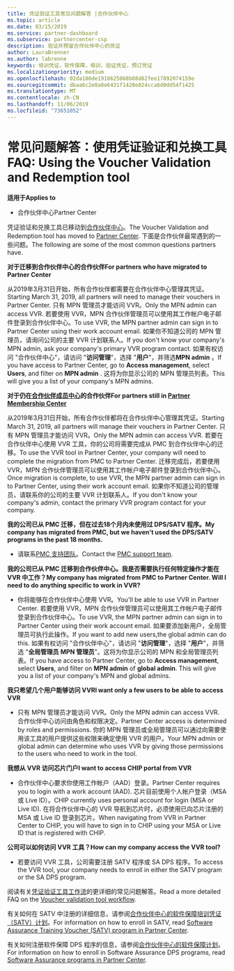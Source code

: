 ```yaml
---
title: 凭证验证工具常见问题解答 |合作伙伴中心
ms.topic: article
ms.date: 03/15/2019
ms.service: partner-dashboard
ms.subservice: partnercenter-csp
description: 验证并预留合作伙伴中心的凭证
author: LauraBrenner
ms.author: labrenne
keywords: 培训凭证，软件保障，培训，验证凭证，预订凭证
ms.localizationpriority: medium
ms.openlocfilehash: 02da186de1918625068b08d82fee17892074159e
ms.sourcegitcommit: dbaa6c2e8a0e6431f1420e024cca6d0dd54f1425
ms.translationtype: MT
ms.contentlocale: zh-CN
ms.lasthandoff: 11/06/2019
ms.locfileid: "73651052"
---
```

# <a name="faq-using-the-voucher-validation-and-redemption-tool"></a><span data-ttu-id="007bb-104">常见问题解答：使用凭证验证和兑换工具</span><span class="sxs-lookup"><span data-stu-id="007bb-104">FAQ: Using the Voucher Validation and Redemption tool</span></span> 

<span data-ttu-id="007bb-105">**适用于**</span><span class="sxs-lookup"><span data-stu-id="007bb-105">**Applies to**</span></span>

- <span data-ttu-id="007bb-106">合作伙伴中心</span><span class="sxs-lookup"><span data-stu-id="007bb-106">Partner Center</span></span>

<span data-ttu-id="007bb-107">凭证验证和兑换工具已移动到[合作伙伴中心](https://partner.microsoft.com/pcv/dashboard/overview)。</span><span class="sxs-lookup"><span data-stu-id="007bb-107">The Voucher Validation and Redemption tool has moved to [Partner Center](https://partner.microsoft.com/pcv/dashboard/overview).</span></span> <span data-ttu-id="007bb-108">下面是合作伙伴最常遇到的一些问题。</span><span class="sxs-lookup"><span data-stu-id="007bb-108">The following are some of the most common questions partners have.</span></span> 

<span data-ttu-id="007bb-109">**对于迁移到合作伙伴中心的合作伙伴**</span><span class="sxs-lookup"><span data-stu-id="007bb-109">**For partners who have migrated to Partner Center**</span></span>

 <span data-ttu-id="007bb-110">从2019年3月31日开始，所有合作伙伴都需要在合作伙伴中心管理其凭证。</span><span class="sxs-lookup"><span data-stu-id="007bb-110">Starting March 31, 2019, all partners will need to manage their vouchers in Partner Center.</span></span> <span data-ttu-id="007bb-111">只有 MPN 管理员才能访问 VVR。</span><span class="sxs-lookup"><span data-stu-id="007bb-111">Only the MPN admin can access VVR.</span></span> <span data-ttu-id="007bb-112">若要使用 VVR，MPN 合作伙伴管理员可以使用其工作帐户电子邮件登录到合作伙伴中心。</span><span class="sxs-lookup"><span data-stu-id="007bb-112">To use VVR, the MPN partner admin can sign in to Partner Center using their work account email.</span></span> <span data-ttu-id="007bb-113">如果你不知道公司的 MPN 管理员，请询问公司的主要 VVR 计划联系人。</span><span class="sxs-lookup"><span data-stu-id="007bb-113">If you don't know your company's MPN admin, ask your company's primary VVR program contact.</span></span>  <span data-ttu-id="007bb-114">如果有权访问 "合作伙伴中心"，请访问 "**访问管理**"，选择 "**用户**"，并筛选**MPN admin** 。</span><span class="sxs-lookup"><span data-stu-id="007bb-114">If you have access to Partner Center, go to **Access management**, select **Users**, and filter on **MPN admin** .</span></span> <span data-ttu-id="007bb-115">这将为你显示公司的 MPN 管理员列表。</span><span class="sxs-lookup"><span data-stu-id="007bb-115">This will give you a list of your company's MPN admins.</span></span>  

<span data-ttu-id="007bb-116">**对于仍在[合作伙伴成员中心](https://partner.microsoft.com/)的合作伙伴**</span><span class="sxs-lookup"><span data-stu-id="007bb-116">**For partners still in [Partner Membership Center](https://partner.microsoft.com/)**</span></span>

<span data-ttu-id="007bb-117">从2019年3月31日开始，所有合作伙伴都将在合作伙伴中心管理其凭证。</span><span class="sxs-lookup"><span data-stu-id="007bb-117">Starting March 31, 2019, all partners will manage their vouchers in Partner Center.</span></span> <span data-ttu-id="007bb-118">只有 MPN 管理员才能访问 VVR。</span><span class="sxs-lookup"><span data-stu-id="007bb-118">Only the MPN admin can access VVR.</span></span> <span data-ttu-id="007bb-119">若要在合作伙伴中心使用 VVR 工具，你的公司将需要完成从 PMC 到合作伙伴中心的迁移。</span><span class="sxs-lookup"><span data-stu-id="007bb-119">To use the VVR tool in Partner Center, your company will need to complete the migration from PMC to Partner Center.</span></span> <span data-ttu-id="007bb-120">迁移完成后，若要使用 VVR，MPN 合作伙伴管理员可以使用其工作帐户电子邮件登录到合作伙伴中心。</span><span class="sxs-lookup"><span data-stu-id="007bb-120">Once migration is complete, to use VVR, the MPN partner admin can sign in to Partner Center, using their work account email.</span></span> <span data-ttu-id="007bb-121">如果你不知道公司的管理员，请联系你的公司的主要 VVR 计划联系人。</span><span class="sxs-lookup"><span data-stu-id="007bb-121">If you don't know your company's admin, contact the primary VVR program contact for your company.</span></span>  


<span data-ttu-id="007bb-122">**我的公司已从 PMC 迁移，但在过去18个月内未使用过 DPS/SATV 程序。**</span><span class="sxs-lookup"><span data-stu-id="007bb-122">**My company has migrated from PMC, but we haven't used the DPS/SATV programs in the past 18 months.**</span></span>

- <span data-ttu-id="007bb-123">请联系[PMC 支持团队](mailto:proghelp@microsoft.com)。</span><span class="sxs-lookup"><span data-stu-id="007bb-123">Contact the [PMC support team](mailto:proghelp@microsoft.com).</span></span> 


<span data-ttu-id="007bb-124">**我的公司已从 PMC 迁移到合作伙伴中心。我是否需要执行任何特定操作才能在 VVR 中工作？**</span><span class="sxs-lookup"><span data-stu-id="007bb-124">**My company has migrated from PMC to Partner Center. Will I need to do anything specific to work in VVR?**</span></span> 

- <span data-ttu-id="007bb-125">你将能够在合作伙伴中心使用 VVR。</span><span class="sxs-lookup"><span data-stu-id="007bb-125">You'll be able to use VVR in Partner Center.</span></span>  <span data-ttu-id="007bb-126">若要使用 VVR，MPN 合作伙伴管理员可以使用其工作帐户电子邮件登录到合作伙伴中心。</span><span class="sxs-lookup"><span data-stu-id="007bb-126">To use VVR, the MPN partner admin can sign in to Partner Center using their work account email.</span></span> <span data-ttu-id="007bb-127">如果要添加新用户，全局管理员可执行此操作。</span><span class="sxs-lookup"><span data-stu-id="007bb-127">If you want to add new users,the global admin can do this.</span></span> <span data-ttu-id="007bb-128">如果有权访问 "合作伙伴中心"，请访问 "**访问管理**"，选择 "**用户**"，并筛选 "**全局管理员** **MPN 管理员**"。这将为你显示公司的 MPN 和全局管理员列表。</span><span class="sxs-lookup"><span data-stu-id="007bb-128">If you have access to Partner Center, go to **Access management**, select **Users**, and filter on **MPN admin** of **global admin**. This will give you a list of your company's MPN and global admins.</span></span>  

<span data-ttu-id="007bb-129">**我只希望几个用户能够访问 VVR**</span><span class="sxs-lookup"><span data-stu-id="007bb-129">**I want only a few users to be able to access VVR**</span></span>

- <span data-ttu-id="007bb-130">只有 MPN 管理员才能访问 VVR。</span><span class="sxs-lookup"><span data-stu-id="007bb-130">Only the MPN admin can access VVR.</span></span> <span data-ttu-id="007bb-131">合作伙伴中心访问由角色和权限决定。</span><span class="sxs-lookup"><span data-stu-id="007bb-131">Partner Center access is determined by roles and permissions.</span></span> <span data-ttu-id="007bb-132">你的 MPN 管理员或全局管理员可以通过向需要使用该工具的用户提供这些权限来确定使用 VVR 的用户。</span><span class="sxs-lookup"><span data-stu-id="007bb-132">Your MPN admin or global admin can determine who uses VVR by giving those permissions to the users who need to work in the tool.</span></span>

<span data-ttu-id="007bb-133">**我想从 VVR 访问芯片门户**</span><span class="sxs-lookup"><span data-stu-id="007bb-133">**I want to access CHIP portal from VVR**</span></span>

- <span data-ttu-id="007bb-134">合作伙伴中心要求你使用工作帐户（AAD）登录。</span><span class="sxs-lookup"><span data-stu-id="007bb-134">Partner Center requires you to login with a work account (AAD).</span></span>  <span data-ttu-id="007bb-135">芯片目前使用个人帐户登录（MSA 或 Live ID）。</span><span class="sxs-lookup"><span data-stu-id="007bb-135">CHIP currently uses personal account for login (MSA or Live ID).</span></span>  <span data-ttu-id="007bb-136">在将合作伙伴中心的 VVR 导航到芯片时，必须使用已向芯片注册的 MSA 或 Live ID 登录到芯片。</span><span class="sxs-lookup"><span data-stu-id="007bb-136">When navigating from VVR in Partner Center to CHIP, you will have to sign in to CHIP using your MSA or Live ID that is registered with CHIP.</span></span>

<span data-ttu-id="007bb-137">**公司可以如何访问 VVR 工具？**</span><span class="sxs-lookup"><span data-stu-id="007bb-137">**How can my company access the VVR tool?**</span></span>

- <span data-ttu-id="007bb-138">若要访问 VVR 工具，公司需要注册 SATV 程序或 SA DPS 程序。</span><span class="sxs-lookup"><span data-stu-id="007bb-138">To access the VVR tool, your company needs to enroll in either the SATV program or the SA DPS program.</span></span>

<span data-ttu-id="007bb-139">阅读有关[凭证验证工具工作流](https://query.prod.cms.rt.microsoft.com/cms/api/am/binary/RE3kz5o)的更详细的常见问题解答。</span><span class="sxs-lookup"><span data-stu-id="007bb-139">Read a more detailed FAQ on the [Voucher validation tool workflow](https://query.prod.cms.rt.microsoft.com/cms/api/am/binary/RE3kz5o).</span></span>

<span data-ttu-id="007bb-140">有关如何在 SATV 中注册的详细信息，请参阅[合作伙伴中心的软件保障培训凭证（SATV）计划](software-assurance-satv.md)。</span><span class="sxs-lookup"><span data-stu-id="007bb-140">For information on how to enroll in SATV, read [Software Assurance Training Voucher (SATV) program in Partner Center](software-assurance-satv.md).</span></span>

<span data-ttu-id="007bb-141">有关如何注册软件保障 DPS 程序的信息，请参阅[合作伙伴中心的软件保障计划](software-assurance-dps.md)。</span><span class="sxs-lookup"><span data-stu-id="007bb-141">For information on how to enroll in Software Assurance DPS programs, read [Software Assurance programs in Partner Center](software-assurance-dps.md).</span></span>
